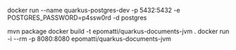 docker run --name quarkus-postgres-dev -p 5432:5432 -e POSTGRES_PASSWORD=p4ssw0rd -d postgres



mvn package
docker build -t epomatti/quarkus-documents-jvm .
docker run -i --rm -p 8080:8080 epomatti/quarkus-documents-jvm